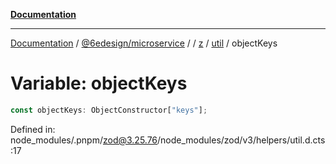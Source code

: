[**Documentation**](../../../../../../../README.md)

***

[Documentation](../../../../../../../README.md) / [@6edesign/microservice](../../../../../README.md) / [](../../../../../README.md) / [z](../../../README.md) / [util](../README.md) / objectKeys

# Variable: objectKeys

```ts
const objectKeys: ObjectConstructor["keys"];
```

Defined in: node\_modules/.pnpm/zod@3.25.76/node\_modules/zod/v3/helpers/util.d.cts:17
